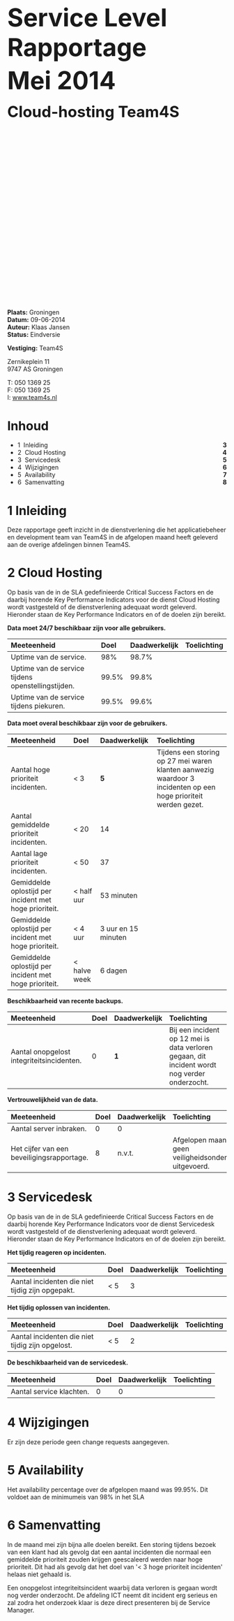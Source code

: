 <h1 style="font-size:4em">Service Level Rapportage</h1>
<h2 style="font-size:4em;margin-top:-30px">Mei 2014</h2>
<h2 style="font-size:2.5em;margin:-30px 0 430px">Cloud-hosting Team4S</h2>

__Plaats:__ Groningen  
__Datum:__ 09-06-2014  
__Auteur:__ Klaas Jansen  
__Status:__ Eindversie  

__Vestiging:__ Team4S

Zernikeplein 11  
9747 AS Groningen  

T: 050 1369 25  
F: 050 1369 25  
I: www.team4s.nl  

# Inhoud

- 1 &nbsp;Inleiding			<span style="float:right;font-weight:bold">3</span>
- 2 &nbsp;Cloud Hosting		<span style="float:right;font-weight:bold">4</span>
- 3 &nbsp;Servicedesk		<span style="float:right;font-weight:bold">5</span>
- 4 &nbsp;Wijzigingen		<span style="float:right;font-weight:bold">6</span>
- 5 &nbsp;Availability		<span style="float:right;font-weight:bold">7</span>
- 6 &nbsp;Samenvatting		<span style="float:right;font-weight:bold">8</span>

# 1 Inleiding

Deze rapportage geeft inzicht in de dienstverlening die het applicatiebeheer en development team van Team4S in de afgelopen maand heeft geleverd aan de overige afdelingen binnen Team4S.

# 2 Cloud Hosting

Op basis van de in de SLA gedefinieerde Critical Success Factors en de daarbij horende Key Performance Indicators voor de dienst Cloud Hosting wordt vastgesteld of de dienstverlening adequaat wordt geleverd. Hieronder staan de Key Performance Indicators en of de doelen zijn bereikt.

__Data moet 24/7 beschikbaar zijn voor alle gebruikers.__

| Meeteenheid                                        | Doel  | Daadwerkelijk | Toelichting |
| :----------                                        | :---  | :------------ | :---------- |
| Uptime van de service.                             | 98%   | 98.7%         |             |
| Uptime van de service tijdens openstellingstijden. | 99.5% | 99.8%         |             |
| Uptime van de service tijdens piekuren.            | 99.5% | 99.6%         |             |

__Data moet overal beschikbaar zijn voor de gebruikers.__

| Meeteenheid                                            | Doel         | Daadwerkelijk       | Toelichting                                                                                                     |
| :----------                                            | :---         | :------------       | :----------                                                                                                     |
| Aantal hoge prioriteit incidenten.                     | < 3          | __5__               | Tijdens een storing op 27 mei waren klanten aanwezig waardoor 3 incidenten op een hoge prioriteit werden gezet. |
| Aantal gemiddelde prioriteit incidenten.               | < 20         | 14                  |                                                                                                                 |
| Aantal lage prioriteit incidenten.                     | < 50         | 37                  |                                                                                                                 |
| Gemiddelde oplostijd per incident met hoge prioriteit. | < half uur   | 53 minuten          |                                                                                                                 |
| Gemiddelde oplostijd per incident met hoge prioriteit. | < 4 uur      | 3 uur en 15 minuten |                                                                                                                 |
| Gemiddelde oplostijd per incident met hoge prioriteit. | < halve week | 6 dagen             |                                                                                                                 |

__Beschikbaarheid van recente backups.__

| Meeteenheid                               | Doel | Daadwerkelijk | Toelichting                                                                                   |
| :----------                               | :--- | :------------ | :---------                                                                                    |
| Aantal onopgelost integriteitsincidenten. | 0    | __1__         | Bij een incident op 12 mei is data verloren gegaan, dit incident wordt nog verder onderzocht. |

__Vertrouwelijkheid van de data.__

| Meeteenheid                                | Doel | Daadwerkelijk | Toelichting                                              |
| :----------                                | :--- | :------------ | :----------                                              |
| Aantal server inbraken.                    | 0    | 0             |                                                          |
| Het cijfer van een beveiligingsrapportage. | 8    | n.v.t.        | Afgelopen maand is geen veiligheidsonderzoek uitgevoerd. |

# 3 Servicedesk

Op basis van de in de SLA gedefinieerde Critical Success Factors en de daarbij horende Key Performance Indicators voor de dienst Servicedesk wordt vastgesteld of de dienstverlening adequaat wordt geleverd. Hieronder staan de Key Performance Indicators en of de doelen zijn bereikt.

__Het tijdig reageren op incidenten.__

| Meeteenheid                                      | Doel | Daadwerkelijk | Toelichting |
| :----------                                      | :--- | :------------ | :---------- |
| Aantal incidenten die niet tijdig zijn opgepakt. | < 5  | 3             |             |

__Het tijdig oplossen van incidenten.__

| Meeteenheid                                      | Doel | Daadwerkelijk | Toelichting |
| :----------                                      | :--  | :------------ | :---------- |
| Aantal incidenten die niet tijdig zijn opgelost. | < 5  | 2             |             |

__De beschikbaarheid van de servicedesk.__

| Meeteenheid              | Doel | Daadwerkelijk | Toelichting |
| :----------              | :--  | :------------ | :---------- |
| Aantal service klachten. | 0    | 0             |             |

# 4 Wijzigingen

Er zijn deze periode geen change requests aangegeven.

# 5 Availability

Het availability percentage over de afgelopen maand was 99.95%. Dit voldoet aan de minimumeis van 98% in het SLA

# 6 Samenvatting

In de maand mei zijn bijna alle doelen bereikt. Een storing tijdens bezoek van een klant had als gevolg dat een aantal incidenten die normaal een gemiddelde prioriteit zouden krijgen geescaleerd werden naar hoge prioriteit. Dit had als gevolg dat het doel van '< 3 hoge prioriteit incidenten' helaas niet gehaald is.

Een onopgelost integriteitsincident waarbij data verloren is gegaan wordt nog verder onderzocht. De afdeling ICT neemt dit incident erg serieus en zal zodra het onderzoek klaar is deze direct presenteren bij de Service Manager.